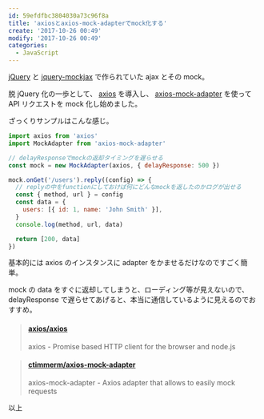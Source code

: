 ```yaml
---
id: 59efdfbc3804030a73c96f8a
title: 'axiosとaxios-mock-adapterでmock化する'
create: '2017-10-26 00:49'
modify: '2017-10-26 00:49'
categories:
  - JavaScript
---
```


[jQuery](https://github.com/jquery/jquery) と [jquery-mockjax](https://github.com/jakerella/jquery-mockjax) で作られていた ajax とその mock。

脱 jQuery 化の一歩として、 [axios](https://github.com/axios/axios) を導入し、 [axios-mock-adapter](https://github.com/ctimmerm/axios-mock-adapter) を使って API リクエストを mock 化し始めました。

<!-- more -->

ざっくりサンプルはこんな感じ。

```js
import axios from 'axios'
import MockAdapter from 'axios-mock-adapter'

// delayResponseでmockの返却タイミングを遅らせる
const mock = new MockAdapter(axios, { delayResponse: 500 })

mock.onGet('/users').reply((config) => {
  // replyの中をfunctionにしておけば何にどんなmockを返したのかログが出せる
  const { method, url } = config
  const data = {
    users: [{ id: 1, name: 'John Smith' }],
  }
  console.log(method, url, data)

  return [200, data]
})
```

基本的には axios のインスタンスに adapter をかませるだけなのですごく簡単。

mock の data をすぐに返却してしまうと、ローディング等が見えないので、delayResponse で遅らせてあげると、本当に通信しているように見えるのでおすすめ。

<blockquote class="embedly-card" data-card-key="efc9713d77434ae8b88ef22dda0a91e8" data-card-controls="0" data-card-width="500" data-card-type="article" data-card-align="left"><h4><a href="https://github.com/axios/axios">axios/axios</a></h4><p>axios - Promise based HTTP client for the browser and node.js</p></blockquote>
<script async src="//cdn.embedly.com/widgets/platform.js" charset="UTF-8"></script>

<blockquote class="embedly-card" data-card-key="efc9713d77434ae8b88ef22dda0a91e8" data-card-controls="0" data-card-width="500" data-card-type="article" data-card-align="left"><h4><a href="https://github.com/ctimmerm/axios-mock-adapter">ctimmerm/axios-mock-adapter</a></h4><p>axios-mock-adapter - Axios adapter that allows to easily mock requests</p></blockquote>
<script async src="//cdn.embedly.com/widgets/platform.js" charset="UTF-8"></script>

以上

